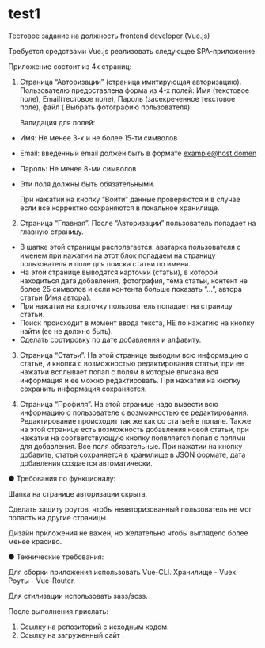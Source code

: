 # test1
Тестовое задание на должность frontend developer (Vue.js)

Требуется средствами Vue.js реализовать следующее SPA-приложение:

Приложение состоит из 4х страниц:

1)	Страница “Авторизации” (страница имитирующая авторизацию). Пользователю предоставлена форма из 4-х полей: Имя (текстовое поле), Email(тестовое поле), Пароль (засекреченное текстовое поле), файл ( Выбрать  фотографию пользователя). 
	
	Валидация для полей: 
-	Имя: Не менее 3-х и не более 15-ти символов
-	Email: введенный email должен быть в формате example@host.domen
-	Пароль: Не менее 8-ми символов
-	Эти поля должны быть обязательными.
	
	При нажатии на кнопку “Войти” данные проверяются и в случае если все корректно сохраняются в локальное хранилище.

2)	Страница “Главная”. После “Авторизации” пользователь попадает на главную страницу. 
-	 В шапке этой страницы располагается: аватарка пользователя с именем при нажатии на этот блок попадаем на страницу пользователя и поле для поиска статьи по имени.
-	На этой странице выводятся карточки (статьи), в которой находиться дата добавления, фотография, тема статьи, контент не более 25 символов и если контента больше показать “...”, автора статьи (Имя автора).
-	При нажатии на карточку пользователь попадает на страницу статьи.
-	Поиск происходит в момент ввода текста, НЕ по нажатию на кнопку найти (ее не должно быть).
-	Сделать сортировку по дате добавления и алфавиту.

	
3)	Страница “Статьи”. На этой странице выводим всю информацию о статье, и кнопка с возможностью редактирования статьи, при ее нажатии всплывает попап с полям в которые вписана вся информация и ее можно редактировать. При нажатии на кнопку сохранить информация сохраняется.
	
4)	Страница “Профиля”. На этой странице надо вывести всю информацию о пользователе с возможностью ее редактирования. Редактирование происходит так же как со статьей в попапе. Также на этой странице есть возможность добавления новой статьи, при нажатии на соответствующую кнопку появляется попап с полями для добавления. Все поля обязательные. При нажатии на кнопку добавить, статья сохраняется в хранилище в JSON формате, дата добавления создается автоматически. 


●	Требования по функционалу:

Шапка на странице авторизации скрыта. 

Сделать защиту роутов, чтобы неавторизованный пользователь не мог попасть на другие страницы. 

Дизайн приложения не важен, но желательно чтобы выглядело более менее красиво.

●	Технические требования:

Для сборки приложения использовать Vue-CLI.
Хранилище - Vuex.
Роуты - Vue-Router.

Для стилизации использовать sass/scss.

После выполнения прислать:
1)	Ссылку на репозиторий с исходным кодом.
2)	Ссылку на загруженный сайт .
